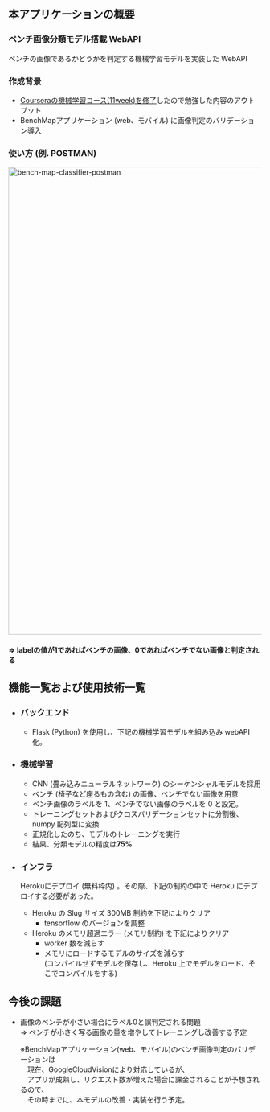 ## 本アプリケーションの概要

### ベンチ画像分類モデル搭載 WebAPI
ベンチの画像であるかどうかを判定する機械学習モデルを実装した WebAPI

### 作成背景
- [Courseraの機械学習コース(11week)を修了](https://github.com/nakano0518/coursera-machine-learning)したので勉強した内容のアウトプット
- BenchMapアプリケーション (web、モバイル) に画像判定のバリデーション導入

### 使い方 (例. POSTMAN)

<img width="930" alt="bench-map-classifier-postman" src="https://user-images.githubusercontent.com/54522567/115045789-cc8d3a00-9f11-11eb-9cd5-e6fe33949bfd.PNG">

#### ⇒ labelの値が1であればベンチの画像、0であればベンチでない画像と判定される


## 機能一覧および使用技術一覧

- ### バックエンド
  - Flask (Python) を使用し、下記の機械学習モデルを組み込み webAPI 化。

- ### 機械学習
  - CNN (畳み込みニューラルネットワーク) のシーケンシャルモデルを採用
  - ベンチ (椅子など座るもの含む) の画像、ベンチでない画像を用意
  - ベンチ画像のラベルを 1、ベンチでない画像のラベルを 0 と設定。
  - トレーニングセットおよびクロスバリデーションセットに分割後、numpy 配列型に変換
  - 正規化したのち、モデルのトレーニングを実行
  - 結果、分類モデルの精度は**75%**

- ### インフラ
  Herokuにデプロイ (無料枠内) 。その際、下記の制約の中で Heroku にデプロイする必要があった。
  - Heroku の Slug サイズ 300MB 制約を下記によりクリア
    - tensorflow のバージョンを調整
  - Heroku のメモリ超過エラー (メモリ制約) を下記によりクリア
    - worker 数を減らす
    - メモリにロードするモデルのサイズを減らす  
      (コンパイルせずモデルを保存し、Heroku 上でモデルをロード、そこでコンパイルをする)
　

## 今後の課題
- 画像のベンチが小さい場合にラベル0と誤判定される問題  
⇒ ベンチが小さく写る画像の量を増やしてトレーニングし改善する予定  
  
  ※BenchMapアプリケーション(web、モバイル)のベンチ画像判定のバリデーションは  
  　現在、GoogleCloudVisionにより対応しているが、  
  　アプリが成熟し、リクエスト数が増えた場合に課金されることが予想されるので、  
  　その時までに、本モデルの改善・実装を行う予定。  